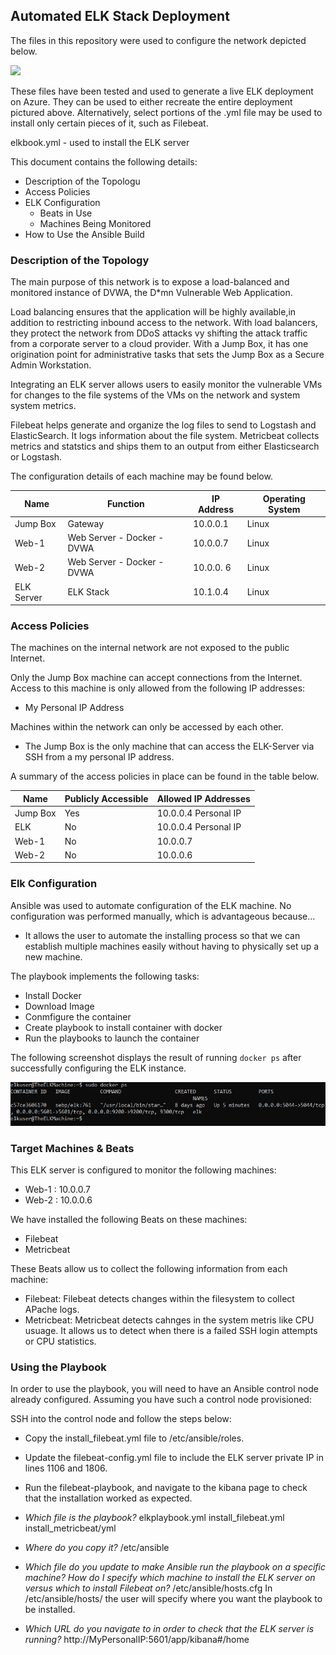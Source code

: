 ## Automated ELK Stack Deployment

The files in this repository were used to configure the network depicted below.

![](K_Ontiveros_Project1_Diagram.drawio)

These files have been tested and used to generate a live ELK deployment on Azure. They can be used to either recreate the entire deployment pictured above. Alternatively, select portions of the .yml file may be used to install only certain pieces of it, such as Filebeat.

elkbook.yml - used to install the ELK server

This document contains the following details:
- Description of the Topologu
- Access Policies
- ELK Configuration
  - Beats in Use
  - Machines Being Monitored
- How to Use the Ansible Build


### Description of the Topology

The main purpose of this network is to expose a load-balanced and monitored instance of DVWA, the D*mn Vulnerable Web Application.

Load balancing ensures that the application will be highly available,in addition to restricting inbound access to the network.
With load balancers, they protect the network from DDoS attacks vy shifting the attack traffic from a corporate server to a cloud provider.
With a Jump Box, it has one origination point for administrative tasks that sets the Jump Box as a Secure Admin Workstation.

Integrating an ELK server allows users to easily monitor the vulnerable VMs for changes to the file systems of the VMs on the network and system system metrics.

Filebeat helps generate and organize the log files to send to Logstash and ElasticSearch. It logs information about the file system.
Metricbeat collects metrics and statstics and ships them to an output from either Elasticsearch or Logstash.

The configuration details of each machine may be found below.


| Name       | Function 		    | IP Address | Operating System |
|------------|------------------------------|------------|------------------|
| Jump Box   | Gateway  		    | 10.0.0.1   | Linux            |
| Web-1      | Web Server - Docker - DVWA   | 10.0.0.7   | Linux            |
| Web-2      | Web Server - Docker - DVWA   | 10.0.0. 6  | Linux            |
| ELK Server | ELK Stack                    | 10.1.0.4   | Linux            |

### Access Policies

The machines on the internal network are not exposed to the public Internet. 

Only the Jump Box machine can accept connections from the Internet. Access to this machine is only allowed from the following IP addresses:
- My Personal IP Address

Machines within the network can only be accessed by each other.
- The Jump Box is the only machine that can access the ELK-Server via SSH from a my personal IP address.

A summary of the access policies in place can be found in the table below.

| Name     | Publicly Accessible | Allowed IP Addresses |
|----------|---------------------|----------------------|
| Jump Box | Yes                 | 10.0.0.4 Personal IP |
| ELK      | No                  | 10.0.0.4 Personal IP |
| Web-1    | No                  | 10.0.0.7             |
| Web-2    | No                  | 10.0.0.6             |

### Elk Configuration

Ansible was used to automate configuration of the ELK machine. No configuration was performed manually, which is advantageous because...
- It allows the user to automate the installing process so that we can establish multiple machines easily without having to physically set up a new machine.

The playbook implements the following tasks:
- Install Docker
- Download Image
- Conmfigure the container
- Create playbook to install container with docker
- Run the playbooks to launch the container

The following screenshot displays the result of running `docker ps` after successfully configuring the ELK instance.

![](Images/docker_ps.jpg)

### Target Machines & Beats
This ELK server is configured to monitor the following machines:
- Web-1 : 10.0.0.7
- Web-2 : 10.0.0.6

We have installed the following Beats on these machines:
- Filebeat
- Metricbeat

These Beats allow us to collect the following information from each machine:
- Filebeat: Filebeat detects changes within the filesystem to collect APache logs.
- Metricbeat: Metricbeat detects cahnges in the system metris like CPU usuage. It allows us to detect when there is a failed SSH login attempts or CPU statistics.

### Using the Playbook
In order to use the playbook, you will need to have an Ansible control node already configured. Assuming you have such a control node provisioned: 

SSH into the control node and follow the steps below:
- Copy the install_filebeat.yml file to /etc/ansible/roles.
- Update the filebeat-config.yml file to include the ELK server private IP in lines 1106 and 1806.
- Run the filebeat-playbook, and navigate to the kibana page to check that the installation worked as expected.

- _Which file is the playbook?_
   elkplaybook.yml
   install_filebeat.yml
   install_metricbeat/yml
- _Where do you copy it?_
   /etc/ansible
- _Which file do you update to make Ansible run the playbook on a specific machine? How do I specify which machine to install the ELK server on versus which to install Filebeat on?_
   /etc/ansible/hosts.cfg
   In /etc/ansible/hosts/ the user will specify where you want the playbook to be installed.
- _Which URL do you navigate to in order to check that the ELK server is running?_
   http://MyPersonalIP:5601/app/kibana#/home


